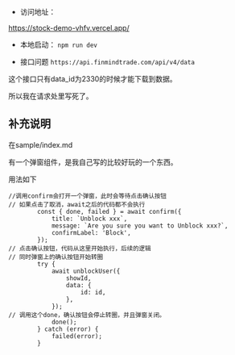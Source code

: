 - 访问地址：

https://stock-demo-vhfv.vercel.app/

- 本地启动： ```npm run dev```

- 接口问题
```https://api.finmindtrade.com/api/v4/data```

这个接口只有data_id为2330的时候才能下载到数据。

所以我在请求处里写死了。

## 补充说明

在sample/index.md

有一个弹窗组件，是我自己写的比较好玩的一个东西。

用法如下
```tsx
//调用confirm会打开一个弹窗，此时会等待点击确认按钮
// 如果点击了取消，await之后的代码都不会执行
        const { done, failed } = await confirm({
            title: `Unblock xxx`,
            message: `Are you sure you want to Unblock xxx?`,
            confirmLabel: 'Block',
        });
// 点击确认按钮，代码从这里开始执行，后续的逻辑
// 同时弹窗上的确认按钮开始转圈
        try {
            await unblockUser({
                showId,
                data: {
                    id: id,
                },
            });
// 调用这个done，确认按钮会停止转圈，并且弹窗关闭。
            done();
        } catch (error) {
            failed(error);
        }
```


